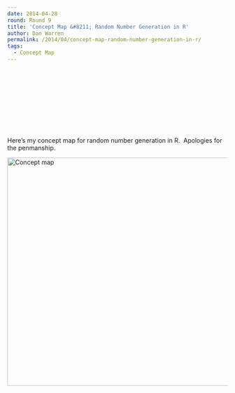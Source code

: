 ```yaml
---
date: 2014-04-28
round: Round 9
title: 'Concept Map &#8211; Random Number Generation in R'
author: Dan Warren
permalink: /2014/04/concept-map-random-number-generation-in-r/
tags:
  - Concept Map
---
```

&nbsp;

&nbsp;

&nbsp;

&nbsp;

&nbsp;

Here&#8217;s my concept map for random number generation in R.  Apologies for the penmanship.

[<img class="alignnone size-large wp-image-6811" alt="Concept map" src="http://files.software-carpentry.org/training-course/2014/04/Concept-map1-1024x757.jpg" width="707" height="522" />][1]

 [1]: http://files.software-carpentry.org/training-course/2014/04/Concept-map1.jpg
